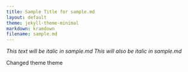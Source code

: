 ```yaml
---
title: Sample Title for sample.md
layout: default
theme: jekyll-theme-minimal
markdown: kramdown
filename: sample.md
---
```


*This text will be italic in sample.md*
_This will also be italic in sample.md_

Changed theme theme

